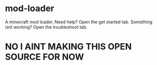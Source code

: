 # mod-loader
A minecraft mod loader.
Need help? Open the get started tab.
Something isnt working? Open the troubleshoot tab.
# NO I AINT MAKING THIS OPEN SOURCE FOR NOW
